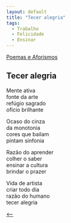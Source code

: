 ```yaml
---
layout: default
title: "Tecer alegria"
tags:
  - Trabalho
  - Felicidade
  - Ensinar
--- 
```




[Poemas e Aforismos](./)

## Tecer alegria

Mente ativa  
fonte da arte  
refúgio sagrado  
ofício brilhante

Ocaso do cinza  
da monotonia  
cores que bailam  
pintam sinfonia

Razão do aprender  
colher o saber  
ensinar a cultura  
brindar o prazer

Vida de artista  
criar todo dia  
razão do humano  
tecer alegria

[<--](./)